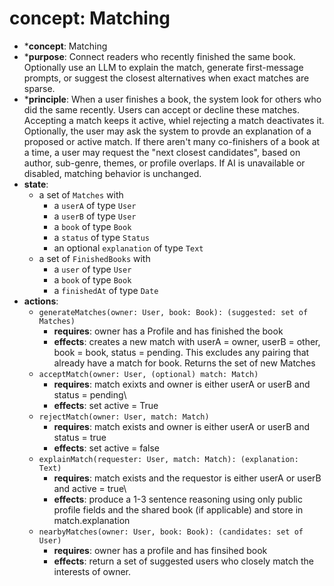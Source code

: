 # concept: Matching
* ***concept**: Matching
* ***purpose**: Connect readers who recently finished the same book. Optionally use an LLM to explain the match, generate first-message prompts, or suggest the closest alternatives when exact matches are sparse.
* ***principle**: When a user finishes a book, the system look for others who did the same recently. Users can accept or decline these matches. Accepting a match keeps it active, whiel rejecting a match deactivates it. Optionally, the user may ask the system to provde an explanation of a proposed or active match. If there aren't many co-finishers of a book at a time, a user may request the "next closest candidates", based on author, sub-genre, themes, or profile overlaps. If AI is unavailable or disabled, matching behavior is unchanged.
* **state**:
  * a set of `Matches` with
    * a `userA` of type `User`
    * a `userB` of type `User`
    * a `book` of type `Book`
    * a `status` of type `Status`
    * an optional `explanation` of type `Text`
  * a set of `FinishedBooks` with
    * a `user` of type `User`
    * a `book` of type `Book`
    * a `finishedAt` of type `Date`
* **actions**:
  * `generateMatches(owner: User, book: Book): (suggested: set of Matches)`
    * **requires**: owner has a Profile and has finished the book
    * **effects**: creates a new match with userA = owner, userB = other, book = book, status = pending. This excludes any pairing that already have a match for book. Returns the set of new Matches
  * `acceptMatch(owner: User, (optional) match: Match)`
    * **requires**: match exixts and owner is either userA or userB and status = pending\
    * **effects**: set active = True
  * `rejectMatch(owner: User, match: Match)`
    * **requires**: match exists and owner is either userA or userB and status = true
    * **effects**: set active = false
  * `explainMatch(requester: User, match: Match): (explanation: Text)`
    * **requires**: match exists and the requestor is either userA or userB and active = true\
    * **effects**: produce a 1-3 sentence reasoning using only public profile fields and the shared book (if applicable) and store in match.explanation
  * `nearbyMatches(owner: User, book: Book): (candidates: set of User)`
    * **requires**: owner has a profile and has finsihed book
    * **effects**: return a set of suggested users who closely match the interests of owner.